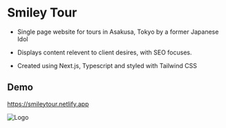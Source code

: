
# Smiley Tour

- Single page website for tours in Asakusa, Tokyo by a former Japanese Idol

- Displays content relevent to client desires, with SEO focuses.

- Created using Next.js, Typescript and styled with Tailwind CSS


## Demo

https://smileytour.netlify.app


![Logo](https://i.imgur.com/ePO3g0n.png)
